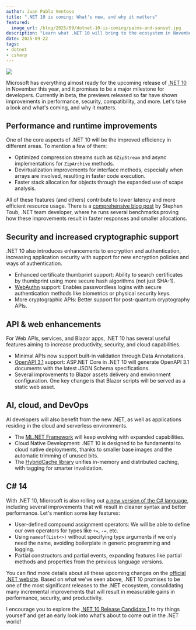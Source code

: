 ```yaml
---
author: Juan Pablo Ventoso
title: ".NET 10 is coming: What's new, and why it matters"
featured:
  image_url: /blog/2025/09/dotnet-10-is-coming/palms-and-sunset.jpg
description: "Learn what .NET 10 will bring to the ecosystem in November 2025."
date: 2025-09-22
tags:
- dotnet
- csharp
---
```


![](/blog/2025/09/dotnet-10-is-coming/palms-and-sunset.jpg)

<!-- Photo by Juan Pablo Ventoso, 2024 -->

Microsoft has everything almost ready for the upcoming release of [.NET 10](https://learn.microsoft.com/en-us/dotnet/core/whats-new/dotnet-10/overview) in November this year, and it promises to be a major milestone for developers. Currently in beta, the previews released so far have shown improvements in performance, security, compatibility, and more. Let's take a look and what's coming, and why it matters.

## Performance and runtime improvements

One of the core aspects of .NET 10 will be the improved efficiency in different areas. To mention a few of them:

* Optimized compression streams such as `GZipStream` and async implementations for `ZipArchive` methods.
* Devirtualization improvements for interface methods, especially when arrays are involved, resulting in faster code execution.
* Faster stack allocation for objects through the expanded use of scape analysis.

All of these features (and others) contribute to lower latency and more efficient resource usage. There is a [comprehensive blog post](https://devblogs.microsoft.com/dotnet/performance-improvements-in-net-10/) by Stephen Toub, .NET team developer, where he runs several benchmarks proving how these improvements result in faster responses and smaller allocations.

## Security and increased cryptographic support

.NET 10 also introduces enhancements to encryption and authentication, increasing application security with support for new encryption policies and ways of authentication.

* Enhanced certificate thumbprint support: Ability to search certificates by thumbprint using more secure hash algorithms (not just SHA-1).
* [WebAuthn](https://webauthn.io/) support: Enables passwordless logins with secure authentication methods like biometrics or physical security keys.
* More cryptographic APIs: Better support for post-quantum cryptography APIs.

## API & web enhancements

For Web APIs, services, and Blazor apps, .NET 10 has several useful features aiming to increase productivity, security, and cloud capabilities.

* Minimal APIs now support built-in validation through Data Annotations. 
* [OpenAPI 3.1](https://spec.openapis.org/oas/v3.1.0.html) support: ASP.NET Core in .NET 10 will generate OpenAPI 3.1 documents with the latest JSON Schema specifications.
* Several improvements to Blazor assets delivery and environment configuration. One key change is that Blazor scripts will be served as a static web asset.

## AI, cloud, and DevOps

AI developers will also benefit from the new .NET, as well as applications residing in the cloud and serverless environments.

* The [ML.NET Framework](https://dotnet.microsoft.com/en-us/apps/ai/ml-dotnet) will keep evolving with expanded capabilities.
* Cloud Native Development: .NET 10 is designed to be fundamental to cloud native deployments, thanks to smaller base images and the automatic trimming of unused bits.
* The [HybridCache library](https://learn.microsoft.com/en-us/aspnet/core/performance/caching/hybrid?view=aspnetcore-9.0) unifies in-memory and distributed caching, with tagging for smarter invalidation.

## C# 14

With .NET 10, Microsoft is also rolling out [a new version of the C# language](https://learn.microsoft.com/en-us/dotnet/csharp/whats-new/csharp-14), including several improvements that will result in cleaner syntax and better performance. Let's mention some key features:

* User-defined compound assignment operators: We will be able to define our own operators for types like `+=`, `-=`, etc.
* Using `nameof(List<>)` without specifying type arguments if we only need the name, avoiding boilerplate in generic programming and logging.
* Partial constructors and partial events, expanding features like partial methods and properties from the previous language versions.

You can find more details about all these upcoming changes on the [official .NET website](https://dotnet.microsoft.com/). Based on what we've seen above, .NET 10 promises to be one of the most significant releases to the .NET ecosystem, consolidating many incremental improvements that will result in measurable gains in performance, security, and productivity.

I encourage you to explore the [.NET 10 Release Candidate 1](https://devblogs.microsoft.com/dotnet/dotnet-10-rc-1/) to try things yourself and get an early look into what's about to come out in the .NET world!